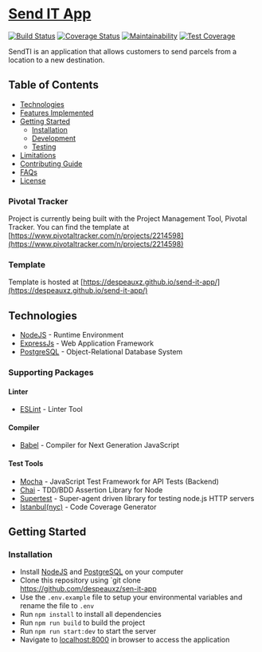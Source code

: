 # [Send IT App](https://send-it-app-maverick.herokuapp.com/)

[![Build Status](https://travis-ci.com/despeauxz/send-it-app.svg?branch=develop)](https://travis-ci.com/despeauxz/send-it-app)
[![Coverage Status](https://coveralls.io/repos/github/despeauxz/send-it-app/badge.svg?branch=develop)](https://coveralls.io/github/despeauxz/send-it-app?branch=develop)
[![Maintainability](https://api.codeclimate.com/v1/badges/e32cddd2b916ebc7c328/maintainability)](https://codeclimate.com/github/despeauxz/send-it-app/maintainability)
[![Test Coverage](https://api.codeclimate.com/v1/badges/e32cddd2b916ebc7c328/test_coverage)](https://codeclimate.com/github/despeauxz/send-it-app/test_coverage)

SendTI is an application that allows customers to send parcels from a location to a new destination.
## Table of Contents

* [Technologies](#technologies)
* [Features Implemented](#features-implemented)
* [Getting Started](#getting-started)
  * [Installation](#installation)
  * [Development](#development)
  * [Testing](#testing)
* [Limitations](#limitations)
* [Contributing Guide](#contributing-guide)
* [FAQs](#faqs)
* [License](#license)

### Pivotal Tracker

Project is currently being built with the Project Management Tool, Pivotal Tracker.
You can find the template at [https://www.pivotaltracker.com/n/projects/2214598](https://www.pivotaltracker.com/n/projects/2214598)

### Template

Template is hosted at [https://despeauxz.github.io/send-it-app/](https://despeauxz.github.io/send-it-app/)

## Technologies

* [NodeJS](https://nodejs.org/) - Runtime Environment
* [ExpressJs](https://expressjs.com/) - Web Application Framework
* [PostgreSQL](https://www.postgresql.org/) - Object-Relational Database System

### Supporting Packages

#### Linter

* [ESLint](https://eslint.org/) - Linter Tool

#### Compiler

* [Babel](https://eslint.org/) - Compiler for Next Generation JavaScript

#### Test Tools

* [Mocha](https://mochajs.org/) - JavaScript Test Framework for API Tests (Backend)
* [Chai](http://chaijs.com/) - TDD/BDD Assertion Library for Node
* [Supertest](https://github.com/visionmedia/supertest) - Super-agent driven
  library for testing node.js HTTP servers
* [Istanbul(nyc)](https://istanbul.js.org/) - Code Coverage Generator

## Getting Started

### Installation

* Install [NodeJS](https://nodejs.org/) and [PostgreSQL](https://www.postgresql.org/) on your computer
* Clone this repository using `git clone https://github.com/despeauxz/sen-it-app
* Use the `.env.example` file to setup your environmental variables and rename the file to `.env`
* Run `npm install` to install all dependencies
* Run `npm run build` to build the project
* Run `npm run start:dev` to start the server
* Navigate to [localhost:8000](http://localhost:8000/) in browser to access the application

